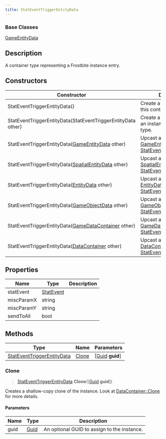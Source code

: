 ```yaml
---
title: StatEventTriggerEntityData
---
```

### Base Classes

[GameEntityData](GameEntityData)

## Description

A container type representing a Frostbite instance entry.

## Constructors

| Constructor                                                                           | Description                                                                                                                                 |
| ------------------------------------------------------------------------------------- | ------------------------------------------------------------------------------------------------------------------------------------------- |
| StatEventTriggerEntityData()                                                          | Create a new instance of this container type.                                                                                               |
| StatEventTriggerEntityData(StatEventTriggerEntityData other)                          | Create a reference copy of an instance of the same type.                                                                                    |
| StatEventTriggerEntityData([GameEntityData](GameEntityData) other)                    | Upcast an instance of type [GameEntityData](GameEntityData) to [StatEventTriggerEntityData](StatEventTriggerEntityData).                    |
| StatEventTriggerEntityData([SpatialEntityData](SpatialEntityData) other)              | Upcast an instance of type [SpatialEntityData](SpatialEntityData) to [StatEventTriggerEntityData](StatEventTriggerEntityData).              |
| StatEventTriggerEntityData([EntityData](EntityData) other)                            | Upcast an instance of type [EntityData](EntityData) to [StatEventTriggerEntityData](StatEventTriggerEntityData).                            |
| StatEventTriggerEntityData([GameObjectData](GameObjectData) other)                    | Upcast an instance of type [GameObjectData](GameObjectData) to [StatEventTriggerEntityData](StatEventTriggerEntityData).                    |
| StatEventTriggerEntityData([GameDataContainer](GameDataContainer) other)              | Upcast an instance of type [GameDataContainer](GameDataContainer) to [StatEventTriggerEntityData](StatEventTriggerEntityData).              |
| StatEventTriggerEntityData([DataContainer](/vext/ref/shared/class/datacontainer) other) | Upcast an instance of type [DataContainer](/vext/ref/shared/class/datacontainer) to [StatEventTriggerEntityData](StatEventTriggerEntityData). |

## Properties

| Name       | Type                   | Description |
| ---------- | ---------------------- | ----------- |
| statEvent  | [StatEvent](StatEvent) |             |
| miscParamX | string                 |             |
| miscParamY | string                 |             |
| sendToAll  | bool                   |             |

## Methods

| Type                                                     | Name            | Parameters                                     |
| -------------------------------------------------------- | --------------- | ---------------------------------------------- |
| [StatEventTriggerEntityData](StatEventTriggerEntityData) | [Clone](#clone) | \[[Guid](/vext/ref/shared/class/guid) **guid**\] |

### Clone

> [StatEventTriggerEntityData](StatEventTriggerEntityData) **Clone**(\[[Guid](/vext/ref/shared/class/guid) **guid**\])

Creates a shallow-copy clone of the instance. Look at [DataContainer::Clone](/vext/ref/shared/class/datacontainer#clone) for more details.

#### Parameters

| Name | Type         | Description                                 |
| ---- | ------------ | ------------------------------------------- |
| guid | [Guid](Guid) | An optional GUID to assign to the instance. |
